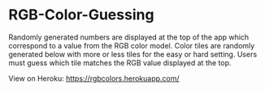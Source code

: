 # RGB-Color-Guessing

Randomly generated numbers are displayed at the top of the app which correspond to a value from the RGB color model.
Color tiles are randomly generated below with more or less tiles for the easy or hard setting.
Users must guess which tile matches the RGB value displayed at the top.

View on Heroku: https://rgbcolors.herokuapp.com/
